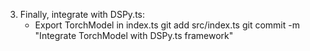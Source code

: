 3. Finally, integrate with DSPy.ts:
   - Export TorchModel in index.ts
git add src/index.ts
git commit -m "Integrate TorchModel with DSPy.ts framework"
